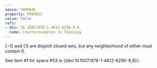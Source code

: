 ```yaml
---
space: S000045
property: P000013
value: false
refs:
- doi: 10.1007/978-1-4612-6290-9_6
  name: Counterexamples in Topology
---
```


$\{-1\}$ and $\{1\}$ are disjoint closed sets, but any neighborhood of either must contain 0.

See item #1 for space #53 in {{doi:10.1007/978-1-4612-6290-9_6}}.
